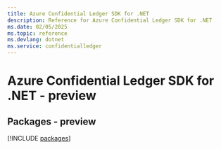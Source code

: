 ```yaml
---
title: Azure Confidential Ledger SDK for .NET
description: Reference for Azure Confidential Ledger SDK for .NET
ms.date: 02/05/2025
ms.topic: reference
ms.devlang: dotnet
ms.service: confidentialledger
---
```

# Azure Confidential Ledger SDK for .NET - preview
## Packages - preview
[!INCLUDE [packages](confidential-ledger-index.md)]